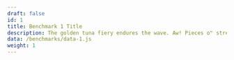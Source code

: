 ```yaml
---
draft: false
id: 1
title: Benchmark 1 Title
description: The golden tuna fiery endures the wave. Aw! Pieces o" strength are forever swashbuckling.
data: /benchmarks/data-1.js
weight: 1
---
```

